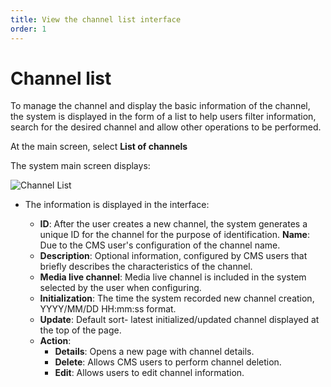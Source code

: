 ```yaml
---
title: View the channel list interface
order: 1
---
```


# Channel list

To manage the channel and display the basic information of the channel, the system is displayed in the form of a list to help users filter information, search for the desired channel and allow other operations to be performed.

At the main screen, select **List of channels**

The system main screen displays:

![Channel List](/images/lrm/list/channel-lrm.png)

- The information is displayed in the interface:

  - **ID**: After the user creates a new channel, the system generates a unique ID for the channel for the purpose of identification.
    **Name**: Due to the CMS user's configuration of the channel name.
  - **Description**: Optional information, configured by CMS users that briefly describes the characteristics of the channel.
  - **Media live channel**: Media live channel is included in the system selected by the user when configuring.
  - **Initialization**: The time the system recorded new channel creation, YYYY/MM/DD HH:mm:ss format.
  - **Update**: Default sort- latest initialized/updated channel displayed at the top of the page.
  - **Action**:
    - **Details**: Opens a new page with channel details.
    - **Delete**: Allows CMS users to perform channel deletion.
    - **Edit**: Allows users to edit channel information.
